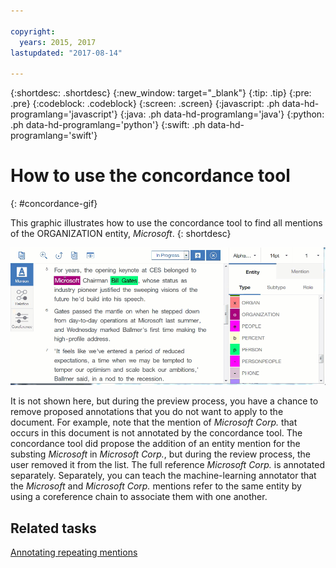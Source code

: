 ```yaml
---

copyright:
  years: 2015, 2017
lastupdated: "2017-08-14"

---
```


{:shortdesc: .shortdesc}
{:new_window: target="_blank"}
{:tip: .tip}
{:pre: .pre}
{:codeblock: .codeblock}
{:screen: .screen}
{:javascript: .ph data-hd-programlang='javascript'}
{:java: .ph data-hd-programlang='java'}
{:python: .ph data-hd-programlang='python'}
{:swift: .ph data-hd-programlang='swift'}

# How to use the concordance tool
{: #concordance-gif}

This graphic illustrates how to use the concordance tool to find all mentions of the ORGANIZATION entity, *Microsoft*.
{: shortdesc}

![Shows the user starting the concordance tool, and then selecting Microsoft. When prompted, the user chooses to preview, and then apply and review the mentions. She removes the Microsoft reference that is part of the word Microsoft Corp. but applies the ORGANIZATION entity type to all of the other mentions that are found by the tool.](images/concordance1.gif)

It is not shown here, but during the preview process, you have a chance to remove proposed annotations that you do not want to apply to the document. For example, note that the mention of *Microsoft Corp.* that occurs in this document is not annotated by the concordance tool. The concordance tool did propose the addition of an entity mention for the substing *Microsoft* in *Microsoft Corp.*, but during the review process, the user removed it from the list. The full reference *Microsoft Corp.* is annotated separately. Separately, you can teach the machine-learning annotator that the *Microsoft* and *Microsoft Corp.* mentions refer to the same entity by using a coreference chain to associate them with one another.

## Related tasks

[Annotating repeating mentions](/docs/services/knowledge-studio/user-guide.html#wks_haconcordance)
